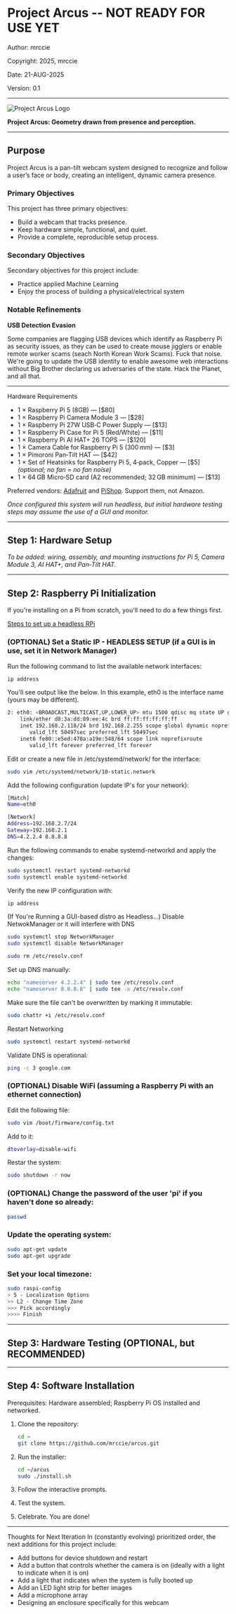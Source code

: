 # Project Arcus -- NOT READY FOR USE YET

Author: mrccie

Copyright: 2025, mrccie

Date: 21-AUG-2025

Version: 0.1


---

![Project Arcus Logo](assets/logo_color_png.png)

**Project Arcus: Geometry drawn from presence and perception.**

---


## Purpose
Project Arcus is a pan-tilt webcam system designed to recognize and follow a user’s face or body, creating an intelligent, dynamic camera presence.


### Primary Objectives

This project has three primary objectives:
- Build a webcam that tracks presence.
- Keep hardware simple, functional, and quiet.
- Provide a complete, reproducible setup process.


### Secondary Objectives

Secondary objectives for this project include:
- Practice applied Machine Learning
- Enjoy the process of building a physical/electrical system


### Notable Refinements

**USB Detection Evasion**

Some companies are flagging USB devices which identify as Raspberry Pi as security issues, as they can be used to create mouse jigglers or enable remote worker scams (seach North Korean Work Scams).  Fuck that noise.  We're going to update the USB identity to enable awesome web interactions without Big Brother declaring us adversaries of the state.  Hack the Planet, and all that.

---

Hardware Requirements

- 1 × Raspberry Pi 5 (8GB) — [$80]  
- 1 × Raspberry Pi Camera Module 3 — [$28]  
- 1 × Raspberry Pi 27W USB‑C Power Supply — [$13]  
- 1 × Raspberry Pi Case for Pi 5 (Red/White) — [$11]  
- 1 × Raspberry Pi AI HAT+ 26 TOPS — [$120]  
- 1 × Camera Cable for Raspberry Pi 5 (300 mm) — [$3]  
- 1 × Pimoroni Pan‑Tilt HAT — [$42]  
- 1 × Set of Heatsinks for Raspberry Pi 5, 4‑pack, Copper — [$5] *(optional; no fan = no fan noise)*  
- 1 × 64 GB Micro‑SD card (A2 recommended; 32 GB minimum) — [$13]  

Preferred vendors: [Adafruit](https://www.adafruit.com/) and [PiShop](https://www.pishop.us/). Support them, not Amazon.

*Once configured this system will run headless, but initial hardware testing steps may assume the use of a GUI and monitor.*



---

## Step 1: Hardware Setup
*To be added: wiring, assembly, and mounting instructions for Pi 5, Camera Module 3, AI HAT+, and Pan‑Tilt HAT.*

---

## Step 2: Raspberry Pi Initialization

If you're installing on a Pi from scratch, you'll need to do a few things first.

[Steps to set up a headless RPi](https://www.tomshardware.com/reviews/raspberry-pi-headless-setup-how-to,6028.html)

### (OPTIONAL) Set a Static IP - HEADLESS SETUP (if a GUI is in use, set it in Network Manager)

Run the following command to list the available network interfaces:
```sh
ip address
```

You'll see output like the below. In this example, eth0 is the interface name (yours may be different).
```sh
2: eth0: <BROADCAST,MULTICAST,UP,LOWER_UP> mtu 1500 qdisc mq state UP group default qlen 1000
    link/ether d8:3a:dd:89:ee:4c brd ff:ff:ff:ff:ff:ff
    inet 192.168.2.118/24 brd 192.168.2.255 scope global dynamic noprefixroute eth0
       valid_lft 50497sec preferred_lft 50497sec
    inet6 fe80::e5ed:478a:a19e:548/64 scope link noprefixroute
       valid_lft forever preferred_lft forever
```

Edit or create a new file in /etc/systemd/network/ for the interface:
```sh
sudo vim /etc/systemd/network/10-static.network
```

Add the following configuration (update IP's for your network):
```sh
[Match]
Name=eth0

[Network]
Address=192.168.2.7/24
Gateway=192.168.2.1
DNS=4.2.2.4 8.8.8.8
```

Run the following commands to enabe systemd-networkd and apply the changes:
```sh
sudo systemctl restart systemd-networkd
sudo systemctl enable systemd-networkd
```

Verify the new IP configuration with:
```sh
ip address
```

(If You're Running a GUI-based distro as Headless...) Disable NetwokManager or it will interfere with DNS
```sh
sudo systemctl stop NetworkManager
sudo systemctl disable NetworkManager

sudo rm /etc/resolv.conf
```

Set up DNS manually:
```sh
echo "nameserver 4.2.2.4" | sudo tee /etc/resolv.conf
echo "nameserver 8.8.8.8" | sudo tee -a /etc/resolv.conf
```

Make sure the file can't be overwritten by marking it immutable:
```sh
sudo chattr +i /etc/resolv.conf
```

Restart Networking
```sh
sudo systemctl restart systemd-networkd
```

Validate DNS is operational:
```sh
ping -c 3 google.com
```


### (OPTIONAL) Disable WiFi (assuming a Raspberry Pi with an ethernet connection)

Edit the following file:
```sh
sudo vim /boot/firmware/config.txt
```

Add to it:
```sh
dtoverlay=disable-wifi
```

Restar the system:
```sh
sudo shutdown -r now
```


### (OPTIONAL) Change the password of the user 'pi' if you haven't done so already:
```sh
passwd
```

### Update the operating system:
```sh
sudo apt-get update
sudo apt-get upgrade
```

### Set your local timezone:
```sh
sudo raspi-config
> 5 - Localization Options
>> L2 - Change Time Zone
>>> Pick accordingly
>>>> Finish
```

---

## Step 3: Hardware Testing (OPTIONAL, but RECOMMENDED)


---

## Step 4: Software Installation
Prerequisites: Hardware assembled; Raspberry Pi OS installed and networked.

1. Clone the repository:
   ```bash
   cd ~
   git clone https://github.com/mrccie/arcus.git
   ```

2. Run the installer:
   ```bash
   cd ~/arcus
   sudo ./install.sh
   ```

3. Follow the interactive prompts.

4. Test the system.

5. Celebrate. You are done!

---

Thoughts for Next Iteration
In (constantly evolving) prioritized order, the next additions for this project include:
- Add buttons for device shutdown and restart
- Add a button that controls whether the camera is on (ideally with a light to indicate when it is on)
- Add a light that indicates when the system is fully booted up
- Add an LED light strip for better images
- Add a microphone array
- Designing an enclosure specifically for this webcam
